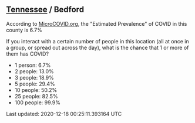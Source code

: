 
## [Tennessee](/united-states/tennessee) / Bedford

According to [MicroCOVID.org](http://microcovid.org),
the "Estimated Prevalence" of COVID in this county is 6.7%

If you interact with a certain number of people in this location
(all at once in a group, or spread out across the day), what is the chance that
1 or more of them has COVID?

- 1 person: 6.7%
- 2 people: 13.0%
- 3 people: 18.9%
- 5 people: 29.4%
- 10 people: 50.2%
- 25 people: 82.5%
- 100 people: 99.9%

Last updated: 2020-12-18 00:25:11.393164 UTC
